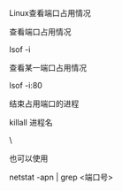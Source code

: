 Linux查看端口占用情况
<div>

<div>

查看端口占用情况

</div>

<div>

lsof -i

</div>

<div>

查看某一端口占用情况

</div>

<div>

lsof -i:80

</div>

<div>

结束占用端口的进程

</div>

<div>

killall 进程名

</div>

<div>

\

</div>

<div>

也可以使用

</div>

<div>

netstat -apn | grep &lt;端口号&gt;

</div>

</div>
